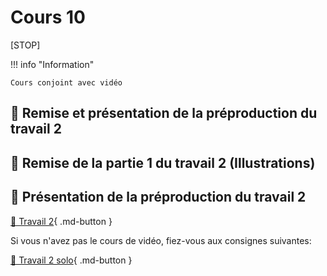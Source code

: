 # Cours 10    

[STOP]

!!! info "Information"

    Cours conjoint avec vidéo


## 🚨 Remise et présentation de la préproduction du travail 2      

## 🚨 Remise de la partie 1 du travail 2 (Illustrations)       

## 🚨 Présentation de la préproduction du travail 2      

[💼 Travail 2](exercices_ae/travail2.md){ .md-button }   

Si vous n'avez pas le cours de vidéo, fiez-vous aux consignes suivantes:     

[💼 Travail 2 solo](exercices_ae/travail2_solo.md){ .md-button }    

